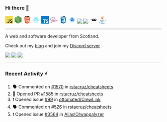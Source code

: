### Hi there 👋

<img src="https://raw.githubusercontent.com/github/explore/80688e429a7d4ef2fca1e82350fe8e3517d3494d/topics/javascript/javascript.png" height="25"/>  <img src="https://raw.githubusercontent.com/github/explore/80688e429a7d4ef2fca1e82350fe8e3517d3494d/topics/nodejs/nodejs.png" height="25"/>  <img src="https://raw.githubusercontent.com/github/explore/80688e429a7d4ef2fca1e82350fe8e3517d3494d/topics/html/html.png" height="25"/>  <img src="https://raw.githubusercontent.com/github/explore/80688e429a7d4ef2fca1e82350fe8e3517d3494d/topics/react/react.png" height="25"/>  <img src="https://raw.githubusercontent.com/github/explore/80688e429a7d4ef2fca1e82350fe8e3517d3494d/topics/typescript/typescript.png" height="25"/>  <img src="https://raw.githubusercontent.com/github/explore/80688e429a7d4ef2fca1e82350fe8e3517d3494d/topics/sass/sass.png" height="25"/>  <img src="https://raw.githubusercontent.com/github/explore/80688e429a7d4ef2fca1e82350fe8e3517d3494d/topics/css/css.png" height="25"/>  <img src="https://raw.githubusercontent.com/github/explore/80688e429a7d4ef2fca1e82350fe8e3517d3494d/topics/webpack/webpack.png" height="25"/>  <img src="https://avatars0.githubusercontent.com/u/20165699?s=200&v=4" height="25"/>  <img src="https://avatars1.githubusercontent.com/u/12101536?s=200&v=4" height="25"/>
<img src="https://raw.githubusercontent.com/github/explore/80688e429a7d4ef2fca1e82350fe8e3517d3494d/topics/go/go.png" height="25"/>
<img src="https://raw.githubusercontent.com/github/explore/80688e429a7d4ef2fca1e82350fe8e3517d3494d/topics/java/java.png" height="25"/>

---

A web and software developer from Scotland.

Check out my [blog](https://blog.floffah.dev) and join my [Discord server](https://discord.gg/bc8Y2y9)

<img src="https://github-readme-stats.vercel.app/api?username=floffah&count_private=true&show_icons=true&theme=default" height="150"/> <img src="https://github-readme-stats.vercel.app/api/top-langs/?username=floffah&layout=compact&theme=default" height="150"/>
<img src="https://github-profile-trophy.vercel.app/?username=floffah"/>

---
### Recent Activity ⚡
<!--START_SECTION:activity-->
1. 🗣 Commented on [#1570](https://github.com/rstacruz/cheatsheets/issues/1570) in [rstacruz/cheatsheets](https://github.com/rstacruz/cheatsheets)
2. 💪 Opened PR [#1585](https://github.com/rstacruz/cheatsheets/pull/1585) in [rstacruz/cheatsheets](https://github.com/rstacruz/cheatsheets)
3. ❗️ Opened issue [#99](https://github.com/ottomated/CrewLink/issues/99) in [ottomated/CrewLink](https://github.com/ottomated/CrewLink)
4. 🗣 Commented on [#526](https://github.com/rstacruz/cheatsheets/issues/526) in [rstacruz/cheatsheets](https://github.com/rstacruz/cheatsheets)
5. ❗️ Opened issue [#3564](https://github.com/AliasIO/wappalyzer/issues/3564) in [AliasIO/wappalyzer](https://github.com/AliasIO/wappalyzer)
<!--END_SECTION:activity-->
